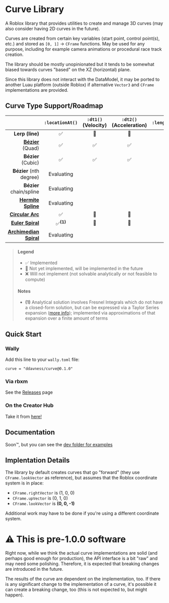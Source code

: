 # Curve Library

A Roblox library that provides utilities to create and manage 3D curves (may also consider having 2D curves in the future).

Curves are created from certain key variables (start point, control point(s), etc.) and stored as `[0, 1]` -> `CFrame` functions. May be used for any purpose, including for example camera animations or procedural race track creation.

The library should be mostly unopinionated but it tends to be somewhat biased towards curves "based" on the XZ (horizontal) plane.

Since this library does not interact with the DataModel, it may be ported to another Luau platform (outside Roblox) if alternative `Vector3` and `CFrame` implementations are provided.

## Curve Type Support/Roadmap

| | `:locationAt()` | `:dt1()` (Velocity) | `:dt2()` (Acceleration) | `:lengthAt()` |
|-:|:--------:|:--------------:|:------------------:|:-----------------:|
|**Lerp (line)**|✅|🚧|🚧|🚧|
|**[Bézier](https://en.wikipedia.org/wiki/B%C3%A9zier_curve)** (Quad)|✅|✅|✅|❌|
|**Bézier** (Cubic)|✅|✅|✅|❌|
|**Bézier** (nth degree)|Evaluating|
|**Bézier** chain/spline|Evaluating|
|**[Hermite Spline](https://en.wikipedia.org/wiki/Cubic_Hermite_spline)**|Evaluating|
|**[Circular Arc](https://en.wikipedia.org/wiki/Circular_arc)**|✅|🚧|🚧|🚧|
|**[Euler Spiral](https://en.wikipedia.org/wiki/Euler_spiral)**|✅<sup>**(1)**</sup>|🚧|🚧|🚧|
|**[Archimedian Spiral](https://en.wikipedia.org/wiki/Archimedean_spiral)**|Evaluating|

> #### Legend
> * ✅ Implemented
> * 🚧 Not yet implemented, will be implemented in the future
> * ❌ Will not implement (not solvable analytically or not feasible to compute)
> #### Notes
> * **(1)** Analytical solution involves Fresnel Integrals which do not have a closed-form solution, but can be expressed via a Taylor Series expansion ([more info](https://en.wikipedia.org/wiki/Fresnel_integral)); implemented via approximations of that expansion over a finite amount of terms

## Quick Start

### Wally

Add this line to your `wally.toml` file:

```
curve = "ddavness/curve@0.1.0"
```

### Via rbxm

See the [Releases](https://github.com/ddavness/curve/releases) page

### On the Creator Hub

Take it from [here!](https://create.roblox.com/store/asset/105261616243936)

## Documentation

Soon™️, but you can see the [dev folder for examples](dev/samples/)

## Implentation Details

The library by default creates curves that go "forward" (they use `CFrame.lookVector` as reference), but assumes that the Roblox coordinate system is in place:
- `CFrame.rightVector` is (1, 0, 0)
- `CFrame.upVector` is (0, 1, 0)
- `CFrame.lookVector` is **(0, 0, -1)**

Additional work may have to be done if you're using a different coordinate system.

# ⚠️ This is pre-1.0.0 software

Right now, while we think the actual curve implementations are solid (and perhaps good enough for production), the API interface is a bit "raw" and may need some polishing. Therefore, it is expected that breaking changes are introduced in the future.

The results of the curve are dependent on the implementation, too. If there is any significant change to the implementation of a curve, it's possible it can create a breaking change, too (this is not expected to, but might happen).
